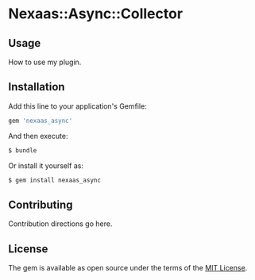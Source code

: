 # Nexaas::Async::Collector


## Usage
How to use my plugin.

## Installation
Add this line to your application's Gemfile:

```ruby
gem 'nexaas_async'
```

And then execute:
```bash
$ bundle
```

Or install it yourself as:
```bash
$ gem install nexaas_async
```

## Contributing
Contribution directions go here.

## License
The gem is available as open source under the terms of the [MIT License](http://opensource.org/licenses/MIT).
